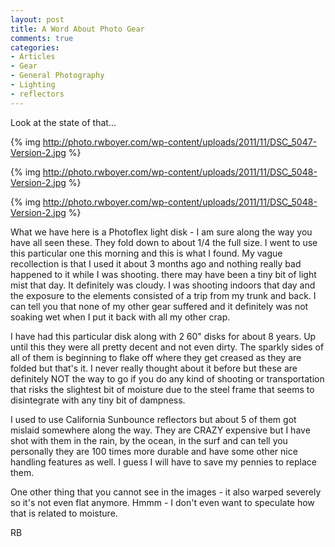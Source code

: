 ```yaml
---
layout: post
title: A Word About Photo Gear
comments: true
categories:
- Articles
- Gear
- General Photography
- Lighting
- reflectors
---
```

Look at the state of that...

{% img http://photo.rwboyer.com/wp-content/uploads/2011/11/DSC_5047-Version-2.jpg %}

{% img http://photo.rwboyer.com/wp-content/uploads/2011/11/DSC_5048-Version-2.jpg %}

{% img http://photo.rwboyer.com/wp-content/uploads/2011/11/DSC_5048-Version-2.jpg %}

What we have here is a Photoflex light disk - I am sure along the way you have all seen these. They fold down to about 1/4 the full size. I went to use this particular one this morning and this is what I found. My vague recollection is that I used it about 3 months ago and nothing really bad happened to it while I was shooting. there may have been a tiny bit of light mist that day. It definitely was cloudy. I was shooting indoors that day and the exposure to the elements consisted of a trip from my trunk and back. I can tell you that none of my other gear suffered and it definitely was not soaking wet when I put it back with all my other crap.

I have had this particular disk along with 2 60" disks for about 8 years. Up until this they were all pretty decent and not even dirty. The sparkly sides of all of them is beginning to flake off where they get creased as they are folded but that's it. I never really thought about it before but these are definitely NOT the way to go if you do any kind of shooting or transportation that risks the slightest bit of moisture due to the steel frame that seems to disintegrate with any tiny bit of dampness.

I used to use California Sunbounce reflectors but about 5 of them got mislaid somewhere along the way. They are CRAZY expensive but I have shot with them in the rain, by the ocean, in the surf and can tell you personally they are 100 times more durable and have some other nice handling features as well. I guess I will have to save my pennies to replace them.

One other thing that you cannot see in the images - it also warped severely so it's not even flat anymore. Hmmm - I don't even want to speculate how that is related to moisture.

RB
